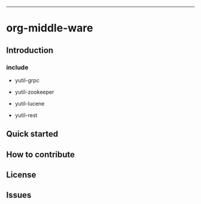 ----------------------------------------------------------
#  org-middle-ware

## Introduction

### include 

* yutil-grpc

* yutil-zookeeper

* yutil-lucene

* yutil-rest

##  Quick started

## How to contribute

## License

## Issues


